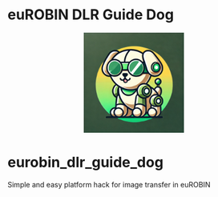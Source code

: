 # euROBIN DLR Guide Dog
<p align="center">
<img src='test/guide_dog.png' width='200'>
<p>

# eurobin_dlr_guide_dog
Simple and easy platform hack for image transfer in euROBIN
